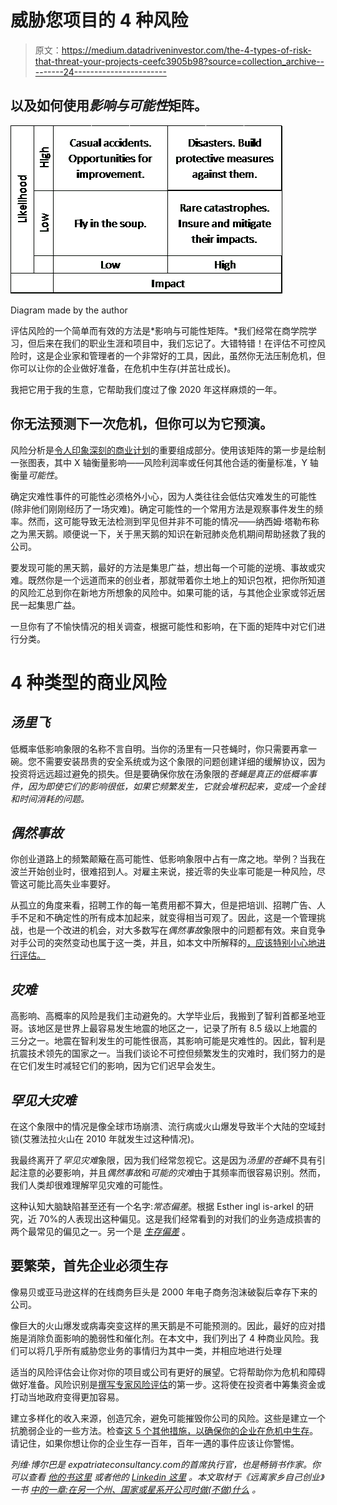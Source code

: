 # 威胁您项目的 4 种风险

> 原文：<https://medium.datadriveninvestor.com/the-4-types-of-risk-that-threat-your-projects-ceefc3905b98?source=collection_archive---------24----------------------->

## 以及如何使用*影响与可能性*矩阵。

![](img/bcc43bac1759c52afc9c0059b215a606.png)

Diagram made by the author

评估风险的一个简单而有效的方法是*影响与可能性矩阵。*我们经常在商学院学习，但后来在我们的职业生涯和项目中，我们忘记了。大错特错！在评估不可控风险时，这是企业家和管理者的一个非常好的工具，因此，虽然你无法压制危机，但你可以让你的企业做好准备，在危机中生存(并茁壮成长)。

我把它用于我的生意，它帮助我们度过了像 2020 年这样麻烦的一年。

## 你无法预测下一次危机，但你可以为它预演。

风险分析是[令人印象深刻的商业计划](https://medium.com/swlh/how-to-write-an-impressive-business-plan-35c763c92f62)的重要组成部分。使用该矩阵的第一步是绘制一张图表，其中 X 轴衡量影响——风险利润率或任何其他合适的衡量标准，Y 轴衡量*可能性*。

确定灾难性事件的可能性必须格外小心，因为人类往往会低估灾难发生的可能性(除非他们刚刚经历了一场灾难)。确定可能性的一个常用方法是观察事件发生的频率。然而，这可能导致无法检测到罕见但并非不可能的情况——纳西姆·塔勒布称之为黑天鹅。顺便说一下，关于黑天鹅的知识在新冠肺炎危机期间帮助拯救了我的公司。

要发现可能的黑天鹅，最好的方法是集思广益，想出每一个可能的逆境、事故或灾难。既然你是一个远道而来的创业者，那就带着你土地上的知识包袱，把你所知道的风险汇总到你在新地方所想象的风险中。如果可能的话，与其他企业家或邻近居民一起集思广益。

一旦你有了不愉快情况的相关调查，根据可能性和影响，在下面的矩阵中对它们进行分类。

# 4 种类型的商业风险

## ***汤里飞***

低概率低影响象限的名称不言自明。当你的汤里有一只苍蝇时，你只需要再拿一碗。您不需要安装昂贵的安全系统或为这个象限的问题创建详细的缓解协议，因为投资将远远超过避免的损失。但是要确保你放在汤象限的*苍蝇是真正的低概率事件，因为即使它们的影响很低，如果它频繁发生，它就会堆积起来，变成一个金钱和时间消耗的问题。*

## ***偶然事故***

你创业道路上的频繁颠簸在高可能性、低影响象限中占有一席之地。举例？当我在波兰开始创业时，很难招到人。对雇主来说，接近零的失业率可能是一种风险，尽管这可能比高失业率要好。

从孤立的角度来看，招聘工作的每一笔费用都不算大，但是把培训、招聘广告、人手不足和不确定性的所有成本加起来，就变得相当可观了。因此，这是一个管理挑战，也是一个改进的机会，对大多数写在*偶然事故*象限中的问题都有效。来自竞争对手公司的突然变动也属于这一类，并且，如本文中所解释的[，应该特别小心地进行评估。](https://entrepreneurshandbook.co/how-to-analyze-your-competition-e351b59337e5)

## ***灾难***

高影响、高概率的风险是我们主动避免的。大学毕业后，我搬到了智利首都圣地亚哥。该地区是世界上最容易发生地震的地区之一，记录了所有 8.5 级以上地震的三分之一。地震在智利发生的可能性很高，其影响可能是灾难性的。因此，智利是抗震技术领先的国家之一。当我们谈论不可控但频繁发生的灾难时，我们努力的是在它们发生时减轻它们的影响，因为它们迟早会发生。

## ***罕见大灾难***

在这个象限中的情况是像全球市场崩溃、流行病或火山爆发导致半个大陆的空域封锁(艾雅法拉火山在 2010 年就发生过这种情况)。

我最终离开了*罕见灾难*象限，因为我们经常忽视它。这是因为*汤里的苍蝇*不具有引起注意的必要影响，并且*偶然事故*和*可能的灾难*由于其频率而很容易识别。然而，我们人类却很难理解罕见灾难的可能性。

这种认知大脑缺陷甚至还有一个名字:*常态偏差*。根据 Esther ingl is-arkel 的研究，近 70%的人表现出这种偏见。这是我们经常看到的对我们的业务造成损害的两个最常见的偏见之一。另一个是 [*生存偏差*](https://medium.com/datadriveninvestor/5-destructive-logical-fallacies-that-crush-investment-portfolios-2c46884c1d03) 。

## 要繁荣，首先企业必须生存

像易贝或亚马逊这样的在线商务巨头是 2000 年电子商务泡沫破裂后幸存下来的公司。

像巨大的火山爆发或病毒突变这样的黑天鹅是不可能预测的。因此，最好的应对措施是消除负面影响的脆弱性和催化剂。在本文中，我们列出了 4 种商业风险。我们可以将几乎所有威胁您业务的事情归为其中一类，并相应地进行处理

适当的风险评估会让你对你的项目或公司有更好的展望。它将帮助你为危机和障碍做好准备。风险识别是[撰写专家风险评估](https://medium.com/datadriveninvestor/how-to-assess-business-failure-risk-like-a-pro-76fe040938d7)的第一步。这将使在投资者中筹集资金或打动当地政府变得更加容易。

建立多样化的收入来源，创造冗余，避免可能摧毁你公司的风险。这些是建立一个抗脆弱企业的一些方法。检查[这 5 个其他措施，以确保你的企业在危机中生存](https://medium.com/swlh/5-steps-to-ensure-your-businesss-survival-during-a-time-of-crisis-ca8e6f63e6e3)。请记住，如果你想让你的企业生存一百年，百年一遇的事件应该让你警惕。

*列维·博尔巴是 expatriateconsultancy.com*[](https://expatriateconsultancy.com/digital-nomads-expats-and-travellers-blog/expatriateconsultancy.com)**的首席执行官，也是畅销书作家。你可以查看* [*他的书这里*](https://www.amazon.com/Levi-Borba/e/B082X6GSZF?ref_=dbs_p_ebk_r00_abau_000000) *或者他的* [*Linkedin 这里*](https://www.linkedin.com/in/jonatasborba/) *。本文取材于《远离家乡自己创业》一书* [*中的一章:在另一个州、国家或星系开公司时做(不做)什么*](https://www.amazon.com/Starting-Your-Own-Business-Home/dp/B08L4FL9L4/ref=tmm_pap_swatch_0?_encoding=UTF8&qid=&sr=) *。**